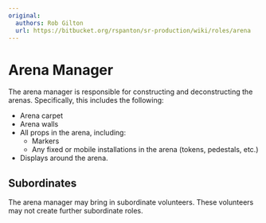 ```yaml
---
original:
  authors: Rob Gilton
  url: https://bitbucket.org/rspanton/sr-production/wiki/roles/arena
---
```

# Arena Manager

The arena manager is responsible for constructing and deconstructing
the arenas.  Specifically, this includes the following:

 * Arena carpet
 * Arena walls
 * All props in the arena, including:
    * Markers
    * Any fixed or mobile installations in the arena (tokens, pedestals, etc.)
 * Displays around the arena.

## Subordinates

The arena manager may bring in subordinate volunteers.  These
volunteers may not create further subordinate roles.
